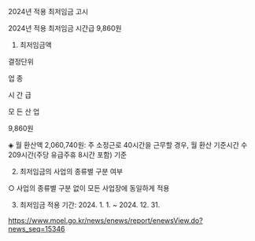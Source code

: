 2024년 적용 최저임금 고시 

2024년 적용 최저임금 시간급 9,860원

1. 최저임금액

결정단위

업 종

시 간 급

모 든 산 업

9,860원

◈ 월 환산액 2,060,740원: 주 소정근로 40시간을 근무할 경우, 월 환산 기준시간 수 209시간(주당 유급주휴 8시간 포함) 기준

2. 최저임금의 사업의 종류별 구분 여부

○ 사업의 종류별 구분 없이 모든 사업장에 동일하게 적용

3. 최저임금 적용 기간: 2024. 1. 1. ~ 2024. 12. 31.

https://www.moel.go.kr/news/enews/report/enewsView.do?news_seq=15346
